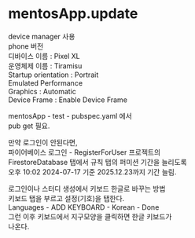 # mentosApp.update

device manager 사용<br>
phone 버전<br>
디바이스 이름 : Pixel XL<br>
운영체제 이름 : Tiramisu<br>
Startup orientation : Portrait<br>
Emulated Performance<br>
Graphics : Automatic<br>
Device Frame : Enable Device Frame<br>

mentosApp - test - pubspec.yaml 에서<br>
pub get 필요.<br>

만약 로그인이 안된다면, <br>
파이어베이스 로그인 - RegisterForUser 프로젝트의<br>
FirestoreDatabase 탭에서 규칙 탭의 퍼미션 기간을 늘리도록<br>
오후 10:02 2024-07-17 기준 2025.12.23까지 기간 늘림.<br>

로그인이나 스터디 생성에서 키보드 한글로 바꾸는 방법<br>
키보드 탭을 부르고 설정(기호)을 탭한다.<br>
Languages - ADD KEYBOARD - Korean -  Done<br>
그런 이후 키보드에서 지구모양을 클릭하면 한글 키보드가<br>
나온다.<br>
